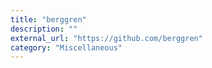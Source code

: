 ```yaml
---
title: "berggren"
description: ""
external_url: "https://github.com/berggren"
category: "Miscellaneous"
---
```

